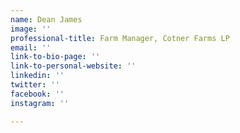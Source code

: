 ```yaml
---
name: Dean James
image: ''
professional-title: Farm Manager, Cotner Farms LP
email: ''
link-to-bio-page: ''
link-to-personal-website: ''
linkedin: ''
twitter: ''
facebook: ''
instagram: ''

---
```

